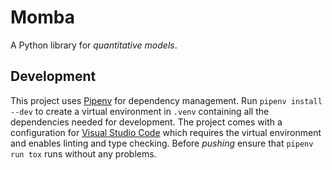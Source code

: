 # Momba

A Python library for *quantitative models*.


## Development
This project uses [Pipenv](https://pipenv.kennethreitz.org/) for dependency management. Run `pipenv install --dev` to create a virtual environment in `.venv` containing all the dependencies needed for development. The project comes with a configuration for [Visual Studio Code](https://code.visualstudio.com/) which requires the virtual environment and enables linting and type checking. Before *pushing* ensure that `pipenv run tox` runs without any problems.
